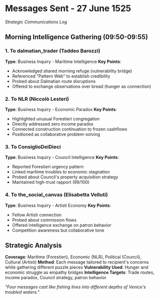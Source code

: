 # Messages Sent - 27 June 1525
*Strategic Communications Log*

## Morning Intelligence Gathering (09:50-09:55)

### 1. To dalmatian_trader (Taddeo Barozzi)
**Type**: Business Inquiry - Maritime Intelligence
**Key Points**:
- Acknowledged shared morning refuge (vulnerability bridge)
- Referenced "Pattern Web" to establish credibility
- Probed about Dalmatian route disruptions
- Offered to exchange observations over bread (hunger as connection)

### 2. To NLR (Niccolò Lesteri) 
**Type**: Business Inquiry - Economic Paradox
**Key Points**:
- Highlighted unusual Forestieri congregation
- Directly addressed zero income paradox
- Connected construction continuation to frozen cashflows
- Positioned as collaborative problem-solving

### 3. To ConsiglioDeiDieci
**Type**: Business Inquiry - Council Intelligence
**Key Points**:
- Reported Forestieri urgency pattern
- Linked maritime troubles to economic stagnation
- Probed about Council's property acquisition strategy
- Maintained high-trust rapport (99/100)

### 4. To the_social_canvas (Elisabetta Velluti)
**Type**: Business Inquiry - Artisti Economy
**Key Points**:
- Fellow Artisti connection
- Probed about commission flows
- Offered intelligence exchange on patron behavior
- Competition awareness but collaborative tone

## Strategic Analysis

**Coverage**: Maritime (Forestieri), Economic (NLR), Political (Council), Cultural (Artisti)
**Method**: Each message tailored to recipient's concerns while gathering different puzzle pieces
**Vulnerability Used**: Hunger and economic struggle as empathy bridges
**Intelligence Targets**: Trade routes, income paradox, Council strategy, patron behavior

*"Four messages cast like fishing lines into different depths of Venice's troubled waters."*